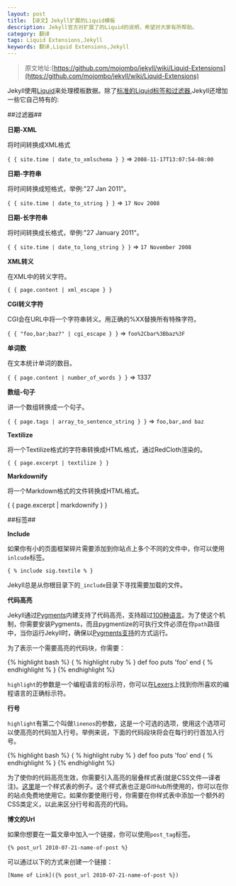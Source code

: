 ```yaml
---
layout: post
title: 【译文】Jekyll扩展的Liquid模板
description: Jekyll官方对扩展了的Liquid的说明，希望对大家有所帮助。
category: 翻译
tags: Liquid Extensions,Jekyll
keywords: 翻译,Liquid Extensions,Jekyll
---
```


> 原文地址:[https://github.com/mojombo/jekyll/wiki/Liquid-Extensions](https://github.com/mojombo/jekyll/wiki/Liquid-Extensions)

Jekyll使用[Liquid](http://liquidmarkup.org/)来处理模板数据。除了[标准的Liquid标签和过滤器](https://github.com/shopify/liquid/wiki/liquid-for-designers),Jekyll还增加一些它自己特有的:

##过滤器##

**日期-XML**

将时间转换成XML格式

`{ { site.time | date_to_xmlschema } }` => `2008-11-17T13:07:54-08:00`

**日期-字符串**

将时间转换成短格式，举例:"27 Jan 2011"。

`{ { site.time | date_to_string } }` => `17 Nov 2008`

**日期-长字符串**

将时间转换成长格式，举例:"27 January 2011"。

`{ { site.time | date_to_long_string } }` => `17 November 2008`

**XML转义**

在XML中的转义字符。

`{ { page.content | xml_escape } }`

**CGI转义字符**

CGI会在URL中将一个字符串转义。用正确的%XX替换所有特殊字符。

`{ { "foo,bar;baz?" | cgi_escape } }` => `foo%2Cbar%3Bbaz%3F`

**单词数**

在文本统计单词的数目。

`{ { page.content | number_of_words } }` => 1337

**数组-句子**

讲一个数组转换成一个句子。

`{ { page.tags | array_to_sentence_string } }` => `foo,bar,and baz`

**Textilize**

将一个Textilize格式的字符串转换成HTML格式，通过RedCloth渲染的。

`{ { page.excerpt | textilize } }`

**Markdownify**

将一个Markdown格式的文件转换成HTML格式。

{ { page.excerpt | markdownify } }

##标签##

**Include**

如果你有小的页面框架碎片需要添加到你站点上多个不同的文件中，你可以使用`inlcude`标签。

`{ % include sig.textile % }`

Jekyll总是从你根目录下的`_include`目录下寻找需要加载的文件。

**代码高亮**

Jekyll通过[Pygments](http://pygments.org/)内建支持了代码高亮，支持超过[100种语言](http://pygments.org/languages/)。为了使这个机制，你需要安装Pygments，而且pygmentize的可执行文件必须在你`path`路径中，当你运行Jekyll时，确保以[Pygments支持](http://flyaway1217.github.com/%E7%BF%BB%E8%AF%91/2012/11/28/Jekyll-Wiki-Configuration.html)的方式运行。

为了表示一个需要高亮的代码块，你需要：

{% highlight bash %}
{ % highlight ruby % }
def foo
	puts 'foo'
end
{ % endhighlight % }
{% endhighlight %}


`highlight`的参数是一个编程语言的标示符，你可以在[Lexers](http://pygments.org/docs/lexers/)上找到你所喜欢的编程语言的正确标示符。

**行号**

`highlight`有第二个叫做`linenos`的参数，这是一个可选的选项，使用这个选项可以使高亮的代码加入行号。举例来说，下面的代码段块将会在每行的行首加入行号。

{% highlight bash %}
{ % highlight ruby % }
def foo
	puts 'foo'
end
{ % endhighlight % }
{% endhighlight %}

为了使你的代码高亮生效，你需要引入高亮的层叠样式表(就是CSS文件—译者注)。[这里](http://github.com/mojombo/tpw/tree/master/css/syntax.css)是一个样式表的例子。这个样式表也正是GitHub所使用的，你可以在你的站点免费地使用它。如果你要使用行号，你需要在你样式表中添加一个额外的CSS类定义，以此来区分行号和高亮的代码。

**博文的Url**

如果你想要在一篇文章中加入一个链接，你可以使用`post_tag`标签。

`{% post_url 2010-07-21-name-of-post %}`

可以通过以下的方式来创建一个链接：

`[Name of Link]({% post_url 2010-07-21-name-of-post %})`

